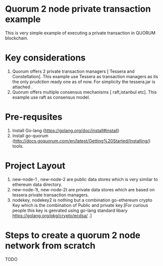 # Quorum 2 node private transaction example

This is very simple example of executing a private transaction in QUORUM blockchain.

# Key considerations

1. Quorum offers 2 private transaction managers [ Tessera and Constellation]. This example use Tessera as transaction managers as its the only prudction ready one as of now.  For simplicity the tessera.jar is attached .
2. Quorum offers multiple consensus mechanisms [ raft,istanbul etc]. This example use raft as consensus model.


# Pre-requsites
1. Install Go-lang (https://golang.org/doc/install#install)
2. Install go-quorum (http://docs.goquorum.com/en/latest/Getting%20Started/Installing/) tools.


# Project Layout 

1. new-node-1 , new-node-2 are public data stores which is very similar to ethereum data directory.
2. new-node-1t, new-node-2t are private data stores which are based on tessera private transaction managers.
3. nodekey, nodekey2 is nothing but a combination go-ethereum crypto Key which is the combination of Public and private key.[For curious people this key is genrated using go-lang standard libary https://golang.org/pkg/crypto/ecdsa/ .]



# Steps to create a quorum 2 node network from scratch

TODO
